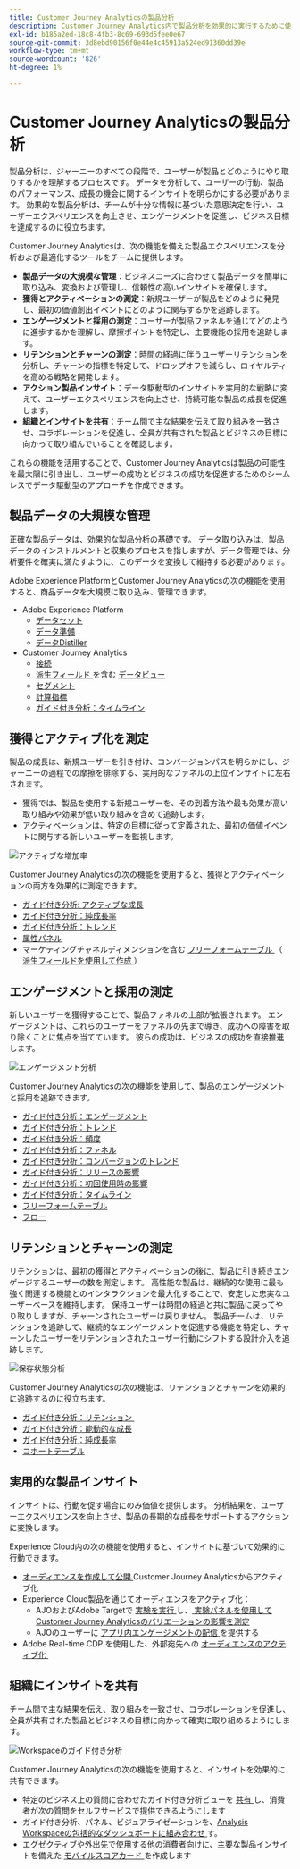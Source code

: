 ```yaml
---
title: Customer Journey Analyticsの製品分析
description: Customer Journey Analytics内で製品分析を効果的に実行するために使用できる機能について説明します。
exl-id: b185a2ed-18c8-4fb3-8c69-693d5fee0e67
source-git-commit: 3d8ebd90156f0e44e4c45913a524ed91360dd39e
workflow-type: tm+mt
source-wordcount: '826'
ht-degree: 1%

---
```


# Customer Journey Analyticsの製品分析

製品分析は、ジャーニーのすべての段階で、ユーザーが製品とどのようにやり取りするかを理解するプロセスです。 データを分析して、ユーザーの行動、製品のパフォーマンス、成長の機会に関するインサイトを明らかにする必要があります。 効果的な製品分析は、チームが十分な情報に基づいた意思決定を行い、ユーザーエクスペリエンスを向上させ、エンゲージメントを促進し、ビジネス目標を達成するのに役立ちます。

Customer Journey Analyticsは、次の機能を備えた製品エクスペリエンスを分析および最適化するツールをチームに提供します。

* **製品データの大規模な管理**：ビジネスニーズに合わせて製品データを簡単に取り込み、変換および管理し、信頼性の高いインサイトを確保します。
* **獲得とアクティベーションの測定**：新規ユーザーが製品をどのように発見し、最初の価値創出イベントにどのように関与するかを追跡します。
* **エンゲージメントと採用の測定**：ユーザーが製品ファネルを通じてどのように進歩するかを理解し、摩擦ポイントを特定し、主要機能の採用を追跡します。
* **リテンションとチャーンの測定**：時間の経過に伴うユーザーリテンションを分析し、チャーンの指標を特定して、ドロップオフを減らし、ロイヤルティを高める戦略を開発します。
* **アクション製品インサイト**：データ駆動型のインサイトを実用的な戦略に変えて、ユーザーエクスペリエンスを向上させ、持続可能な製品の成長を促進します。
* **組織とインサイトを共有**：チーム間で主な結果を伝えて取り組みを一致させ、コラボレーションを促進し、全員が共有された製品とビジネスの目標に向かって取り組んでいることを確認します。

これらの機能を活用することで、Customer Journey Analyticsは製品の可能性を最大限に引き出し、ユーザーの成功とビジネスの成功を促進するためのシームレスでデータ駆動型のアプローチを作成できます。

## 製品データの大規模な管理

正確な製品データは、効果的な製品分析の基礎です。 データ取り込みは、製品データのインストルメントと収集のプロセスを指しますが、データ管理では、分析要件を確実に満たすように、このデータを変換して維持する必要があります。

Adobe Experience PlatformとCustomer Journey Analyticsの次の機能を使用すると、商品データを大規模に取り込み、管理できます。

* Adobe Experience Platform
   * [ データセット&#x200B;](https://experienceleague.adobe.com/ja/docs/experience-platform/catalog/datasets/overview)
   * [ データ準備&#x200B;](https://experienceleague.adobe.com/ja/docs/experience-platform/data-prep/home)
   * [ データDistiller&#x200B;](https://experienceleague.adobe.com/ja/docs/experience-platform/query/data-distiller/overview)
* Customer Journey Analytics
   * [接続&#x200B;](/help/connections/overview.md)
   * [ 派生フィールド ](/help/data-views/data-views.md) を含む [ データビュー&#x200B;](/help/data-views/derived-fields/derived-fields.md)
   * [セグメント&#x200B;](/help/components/filters/filters-overview.md)
   * [計算指標](/help/components/calc-metrics/calc-metr-overview.md)
   * [ガイド付き分析&#x200B;：タイムライン&#x200B;](/help/guided-analysis/types/timeline.md)

## 獲得とアクティブ化を測定

製品の成長は、新規ユーザーを引き付け、コンバージョンパスを明らかにし、ジャーニーの過程での摩擦を排除する、実用的なファネルの上位インサイトに左右されます。

* 獲得では、製品を使用する新規ユーザーを、その到着方法や最も効果が高い取り組みや効果が低い取り組みを含めて追跡します。
* アクティベーションは、特定の目標に従って定義された、最初の価値イベントに関与する新しいユーザーを監視します。

![アクティブな増加率](/help/guided-analysis/assets/active.png)

Customer Journey Analyticsの次の機能を使用すると、獲得とアクティベーションの両方を効果的に測定できます。

* [ガイド付き分析&#x200B;: アクティブな成長](/help/guided-analysis/types/active-growth.md)
* [ガイド付き分析：純成長率](/help/guided-analysis/types/net-growth.md)
* [ガイド付き分析：トレンド](/help/guided-analysis//types/trends.md)
* [属性パネル&#x200B;](/help/analysis-workspace/c-panels/attribution.md)
* マーケティングチャネルディメンションを含む [ フリーフォームテーブル ](/help/analysis-workspace/c-panels/freeform-panel.md) （[ 派生フィールドを使用して作成 ](/help/data-views/derived-fields/derived-fields.md)）

## エンゲージメントと採用の測定

新しいユーザーを獲得することで、製品ファネルの上部が拡張されます。 エンゲージメントは、これらのユーザーをファネルの先まで導き、成功への障害を取り除くことに焦点を当てています。 彼らの成功は、ビジネスの成功を直接推進します。

![ エンゲージメント分析 ](/help/guided-analysis/assets/feature-matrix.png)

Customer Journey Analyticsの次の機能を使用して、製品のエンゲージメントと採用を追跡できます。

* [ガイド付き分析：エンゲージメント](/help/guided-analysis/types/engagement.md)
* [ガイド付き分析：トレンド](/help/guided-analysis/types/trends.md)
* [ガイド付き分析：頻度](/help/guided-analysis/types/frequency.md)
* [ガイド付き分析：ファネル](/help/guided-analysis/types/funnel.md)
* [ガイド付き分析：コンバージョンのトレンド](/help/guided-analysis/types/conversion-trends.md)
* [ガイド付き分析：リリースの影響](/help/guided-analysis/types/release-impact.md)
* [ガイド付き分析：初回使用時の影響&#x200B;](/help/guided-analysis/types/first-use-impact.md)
* [ガイド付き分析：タイムライン](/help/guided-analysis/types/timeline.md)
* [フリーフォームテーブル&#x200B;](/help/analysis-workspace/c-panels/freeform-panel.md)
* [フロー](/help/analysis-workspace/visualizations/c-flow/flow.md)

## リテンションとチャーンの測定

リテンションは、最初の獲得とアクティベーションの後に、製品に引き続きエンゲージするユーザーの数を測定します。 高性能な製品は、継続的な使用に最も強く関連する機能とのインタラクションを最大化することで、安定した忠実なユーザーベースを維持します。 保持ユーザーは時間の経過と共に製品に戻ってやり取りしますが、チャーンされたユーザーは戻りません。 製品チームは、リテンションを追跡して、継続的なエンゲージメントを促進する機能を特定し、チャーンしたユーザーをリテンションされたユーザー行動にシフトする設計介入を追跡します。

![ 保存状態分析 ](/help/guided-analysis/assets/retention.png)

Customer Journey Analyticsの次の機能は、リテンションとチャーンを効果的に追跡するのに役立ちます。

* [ ガイド付き分析：リテンション ](/help/guided-analysis/types/retention.md)&#x200B;
* [ガイド付き分析：能動的な成長](/help/guided-analysis/types/active-growth.md)
* [ガイド付き分析：純成長率](/help/guided-analysis/types/net-growth.md)
* [コホートテーブル&#x200B;](/help/analysis-workspace/visualizations/cohort-table/cohort-analysis.md)

## 実用的な製品インサイト

インサイトは、行動を促す場合にのみ価値を提供します。 分析結果を、ユーザーエクスペリエンスを向上させ、製品の長期的な成長をサポートするアクションに変換します。

Experience Cloud内の次の機能を使用すると、インサイトに基づいて効果的に行動できます。

* [ オーディエンスを作成して公開 ](/help/components/audiences/publish.md)&#x200B;Customer Journey Analyticsからアクティブ化
* Experience Cloud製品を通じてオーディエンスをアクティブ化：
   * AJOおよびAdobe Targetで [ 実験を実行 ](https://experienceleague.adobe.com/ja/docs/journey-optimizer/using/content-management/content-experiment/get-started-experiment) し、[ 実験パネルを使用してCustomer Journey Analyticsのバリエーションの影響を測定 ](/help/analysis-workspace/c-panels/experimentation.md)
   * AJOのユーザーに [ アプリ内エンゲージメントの配信 ](https://experienceleague.adobe.com/ja/docs/journey-optimizer/using/channels/in-app/get-started-in-app) を提供する
* Adobe Real-time CDP を使用した、外部宛先への [ オーディエンスのアクティブ化 ](https://experienceleague.adobe.com/ja/docs/experience-platform/destinations/ui/activate/activation-overview)&#x200B;

## 組織にインサイトを共有&#x200B;

チーム間で主な結果を伝え、取り組みを一致させ、コラボレーションを促進し、全員が共有された製品とビジネスの目標に向かって確実に取り組めるようにします。

![Workspaceのガイド付き分析 ](assets/guided-analysis-workspace.png)

Customer Journey Analyticsの次の機能を使用すると、インサイトを効果的に共有できます。

* 特定のビジネス上の質問に合わせたガイド付き分析ビューを [ 共有 ](/help/analysis-workspace/curate-share/share-projects.md) し、消費者が次の質問をセルフサービスで提供できるようにします
* ガイド付き分析、パネル、ビジュアライゼーションを、[Analysis Workspaceの包括的なダッシュボードに組み合わせ ](/help/analysis-workspace/home.md) す。
* エグゼクティブや外出先で使用する他の消費者向けに、主要な製品インサイトを備えた [ モバイルスコアカード ](/help/mobile-app/home.md) を作成します
